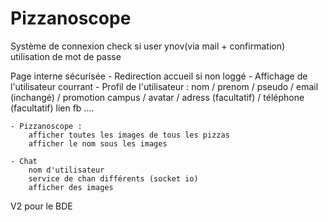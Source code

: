 # Pizzanoscope

Système de connexion
	check si user ynov(via mail + confirmation)
	utilisation de mot de passe

Page interne sécurisée
	- Redirection accueil si non loggé
	- Affichage de l'utilisateur courrant
	- Profil de l'utilisateur :
		nom / prenom / pseudo / email (inchangé) / promotion 
		campus / avatar / adress (facultatif) / téléphone (facultatif) 
		lien fb ....

	- Pizzanoscope :
		afficher toutes les images de tous les pizzas
		afficher le nom sous les images

	- Chat
		nom d'utilisateur
		service de chan différents (socket io)
		afficher des images

V2 pour le BDE
